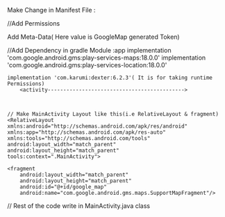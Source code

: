 Make Change in Manifest File :

//Add Permissions
<uses-permission android:name="android.permission.INTERNET"/>
    <uses-permission android:name="android.permission.ACCESS_COARSE_LOCATION"/>
    <uses-permission android:name="android.permission.ACCESS_FINE_LOCATION"/>
    
 Add Meta-Data( Here value is GoogleMap generated Token) 
<meta-data
            android:name="com.google.android.geo.API_KEY"
            android:value="AIzaSyA7RuwEE1lC_L_n_9aBlPbfcWds6RXPkD4"/>
            
            
  
  
  
  
  //Add Dependency in gradle Module :app
    implementation 'com.google.android.gms:play-services-maps:18.0.0'
    implementation 'com.google.android.gms:play-services-location:18.0.0'

    implementation 'com.karumi:dexter:6.2.3'( It is for taking runtime Permissions)
		<activity-------------------------------------------->
		
		
		
    // Make MainActivity Layout like this(i.e RelativeLayout & fragment)
    <RelativeLayout xmlns:android="http://schemas.android.com/apk/res/android"
    xmlns:app="http://schemas.android.com/apk/res-auto"
    xmlns:tools="http://schemas.android.com/tools"
    android:layout_width="match_parent"
    android:layout_height="match_parent"
    tools:context=".MainActivity">

    <fragment
        android:layout_width="match_parent"
        android:layout_height="match_parent"
        android:id="@+id/google_map"
        android:name="com.google.android.gms.maps.SupportMapFragment"/>

</RelativeLayout>


// Rest of the code write in MainActivity.java class

	
	
	
	
